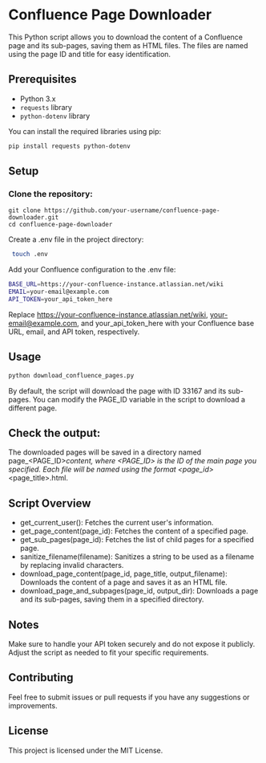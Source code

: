 # Confluence Page Downloader

This Python script allows you to download the content of a Confluence page and its sub-pages, saving them as HTML files. The files are named using the page ID and title for easy identification.

## Prerequisites

- Python 3.x
- `requests` library
- `python-dotenv` library

You can install the required libraries using pip:

```bash
pip install requests python-dotenv
```

## Setup

### Clone the repository:
```
git clone https://github.com/your-username/confluence-page-downloader.git
cd confluence-page-downloader
```

Create a .env file in the project directory:
```bash
 touch .env 
 ```

Add your Confluence configuration to the .env file:
```bash
BASE_URL=https://your-confluence-instance.atlassian.net/wiki
EMAIL=your-email@example.com
API_TOKEN=your_api_token_here
```
Replace https://your-confluence-instance.atlassian.net/wiki, your-email@example.com, and your_api_token_here with your Confluence base URL, email, and API token, respectively.

## Usage
```bash
python download_confluence_pages.py
```
By default, the script will download the page with ID 33167 and its sub-pages. You can modify the PAGE_ID variable in the script to download a different page.

## Check the output:

The downloaded pages will be saved in a directory named page_<PAGE_ID>_content, where <PAGE_ID> is the ID of the main page you specified. Each file will be named using the format <page_id>_<page_title>.html.

## Script Overview
- get_current_user(): Fetches the current user's information.
- get_page_content(page_id): Fetches the content of a specified page.
- get_sub_pages(page_id): Fetches the list of child pages for a specified page.
- sanitize_filename(filename): Sanitizes a string to be used as a filename by replacing invalid characters.
- download_page_content(page_id, page_title, output_filename): Downloads the content of a page and saves it as an HTML file.
- download_page_and_subpages(page_id, output_dir): Downloads a page and its sub-pages, saving them in a specified directory.
## Notes
Make sure to handle your API token securely and do not expose it publicly.
Adjust the script as needed to fit your specific requirements.
## Contributing
Feel free to submit issues or pull requests if you have any suggestions or improvements.

## License
This project is licensed under the MIT License.
